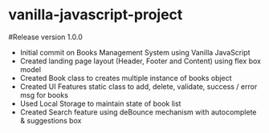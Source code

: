 # vanilla-javascript-project
#Release version 1.0.0
- Initial commit on Books Management System using Vanilla JavaScript
- Created landing page layout (Header, Footer and Content) using flex box model
- Created Book class to creates multiple instance of books object
- Created UI Features static class to add, delete, validate, success / error msg for books
- Used Local Storage to maintain state of book list
- Created Search feature using deBounce mechanism with autocomplete & suggestions box
